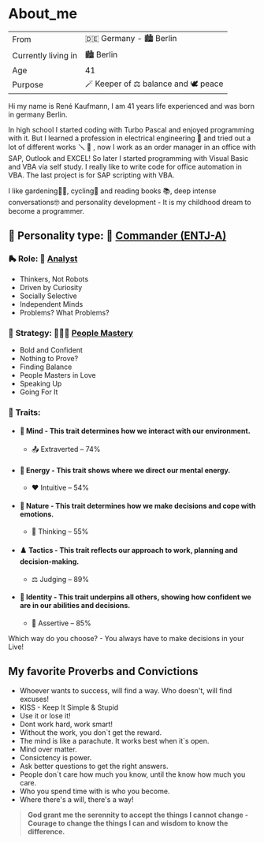 # About_me
|  |  |
| - | - |
From | 🇩🇪 Germany - 🏙️ Berlin
Currently living in | 🏙️  Berlin
Age | 41
Purpose | 🪄 Keeper of ⚖️ balance and 🕊️ peace

Hi my name is René Kaufmann, I am 41 years life experienced and was born in germany Berlin.

In high school I started coding with Turbo Pascal and enjoyed programming with it. But I learned a profession in electrical engineering 🔌 and tried out a lot of different works 🪛 🔧 ,  now I work as an order manager in an office with SAP, Outlook and EXCEL! So later I started programming with Visual Basic and VBA via self study. I really like to write code for office automation in VBA. The last project is for SAP scripting with VBA.

I like gardening🥬🍎, cycling🚴 and reading books 📚, deep intense conversations🤓 and personality development - It is my childhood dream to become a programmer. 

## 🙏 **Personality type**: 🧭 [Commander (ENTJ-A)](https://www.16personalities.com/profiles/45aaed8c5607b)

### 🛼 **Role**: 🔬 [Analyst](https://www.16personalities.com/articles/roles-analysts)
  - Thinkers, Not Robots
  - Driven by Curiosity
  - Socially Selective
  - Independent Minds
  - Problems? What Problems?

### 🧰 **Strategy**: 🧑‍🤝‍🧑 [People Mastery](https://www.16personalities.com/articles/strategies-people-mastery)
  - Bold and Confident
  - Nothing to Prove?
  - Finding Balance
  - People Masters in Love
  - Speaking Up
  - Going For It

### 🎁 **Traits**: 
* #### 🧿 **Mind -** This trait determines how we interact with our environment.
  * 📤 Extraverted – 74%

* #### 🔋 **Energy -** This trait shows where we direct our mental energy.
  * ❤️ Intuitive – 54%
* #### 🌳 **Nature -** This trait determines how we make decisions and cope with emotions.
  * 🧠 Thinking – 55%
* #### ♟️ **Tactics -** This trait reflects our approach to work, planning and decision-making.
  * ⚖️ Judging – 89%
* #### 🔮 **Identity -** This trait underpins all others, showing how confident we are in our abilities and decisions.
  * 💪 Assertive – 85%
 

Which way do you choose? - You always have to make decisions in your Live!

## My favorite Proverbs and Convictions

- Whoever wants to success, will find a way. Who doesn't, will find excuses!
- KISS - Keep It Simple & Stupid
- Use it or lose it!
- Dont work hard, work smart!
- Without the work, you don`t get the reward.
- The mind is like a parachute. It works best when it`s open.
- Mind over matter.
- Consictency is power.
- Ask better questions to get the right answers.
- People don`t care how much you know, until the know how much you care.
- Who you spend time with is who you become.
- Where there's a will, there's a way!

> **God grant me the serennity to accept the things I cannot change - 
Courage to change the things I can and wisdom to know the difference.**

